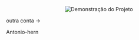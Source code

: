 <div align="center">
  <img src="https://www.icegif.com/wp-content/uploads/2023/05/icegif-796.gif" alt="Demonstração do Projeto">
</div>
 <p>outra conta -></p>
 <a url="https://github.com/Antonio-henr">Antonio-hern</a>
